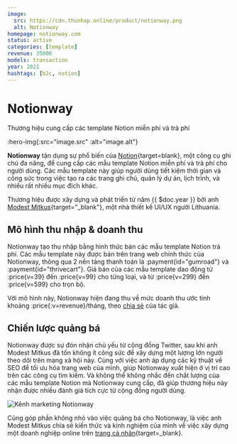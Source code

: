 ```yaml
---
image:
  src: https://cdn.thunhap.online/product/notionway.png
  alt: Notionway
homepage: notionway.com
status: active
categories: [template]
revenue: 35000
models: transaction
year: 2021
hashtags: [b2c, notion]
---
```


# Notionway

Thương hiệu cung cấp các template Notion miễn phí và trả phí

:hero-img{:src="image.src" :alt="image.alt"}

__Notionway__ tận dụng sự phổ biến của [Notion](https://www.notion.so/){target=blank}, một công cụ ghi chú đa năng, để cung cấp các mẫu template Notion miễn phí và trả phí cho người dùng. Các mẫu template này giúp người dùng tiết kiệm thời gian và công sức trong việc tạo ra các trang ghi chú, quản lý dự án, lịch trình, và nhiều rất nhiều mục đích khác.

Thương hiệu được xây dựng và phát triển từ năm {{ $doc.year }} bởi anh [Modest Mitkus](https://twitter.com/ModestMitkus){target="_blank"}, một nhà thiết kế UI/UX người Lithuania.

## Mô hình thu nhập & doanh thu

Notionway tạo thu nhập bằng hình thức bán các mẫu template Notion trả phí. Các mẫu template này được bán trên trang web chính thức của Notionway, thông qua 2 nền tảng thanh toán là :payment{id="gumroad"} và :payment{id="thrivecart"}. Giá bán của các mẫu template dao động từ :price{v=39} đến :price{v=99} cho từng loại, và từ :price{v=299} đến :price{v=599} cho trọn bộ.

Với mô hình này, Notionway hiện đang thu về mức doanh thu ước tính khoảng :price{:v=revenue}/tháng, theo [chia sẻ](https://www.modestmitkus.com/products/create-once-sell-forever#:~:text=you%20my%20framework%20on%20how%20to-,build%20a%20%2435k/month%20digital%20product%20business,-from%20scratch.) của tác giả.

## Chiến lược quảng bá

Notionway được sự đón nhận chủ yếu từ cộng đồng Twitter, sau khi anh Modest Mitkus đã tốn không ít công sức để xây dựng một lượng lớn người theo dõi trên mạng xã hội này. Cùng với việc anh áp dụng các kỹ thuật về SEO để tối ưu hóa trang web của mình, giúp Notionway xuất hiện ở vị trí cao trên các công cụ tìm kiếm. Và không thể không nhắc đến chất lượng của các mẫu template Notion mà Notionway cung cấp, đã giúp thương hiệu này nhận được nhiều đánh giá tích cực từ cộng đồng người dùng.

![Kênh marketing Notionway](https://cdn.thunhap.online/product/notionway+channels.png)

Cũng góp phần không nhỏ vào việc quảng bá cho Notionway, là việc anh Modest Mitkus chia sẻ kiến thức và kinh nghiệm của mình về việc xây dựng một doanh nghiệp online trên [trang cá nhân](https://www.modestmitkus.com/){target=_blank}.
